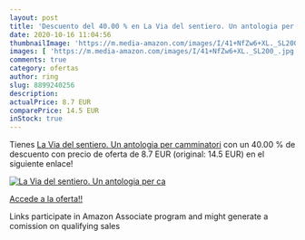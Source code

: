 ```yaml
---
layout: post
title: 'Descuento del 40.00 % en La Via del sentiero. Un antologia per ca'
date: 2020-10-16 11:04:56
thumbnailImage: 'https://m.media-amazon.com/images/I/41+NfZw6+XL._SL200_.jpg'
images: [ 'https://m.media-amazon.com/images/I/41+NfZw6+XL._SL200_.jpg' ]
comments: true
category: ofertas
author: ring
slug: 8899240256
description:
actualPrice: 8.7 EUR
comparePrice: 14.5 EUR
inStock: true
---
```


Tienes [La Via del sentiero. Un antologia per camminatori](https://www.amazon.it/dp/8899240256/?tag=tolees00-21) con un 40.00 % de descuento con precio de oferta de 8.7 EUR (original: 14.5 EUR) en el siguiente enlace!

[![La Via del sentiero. Un antologia per ca](https://m.media-amazon.com/images/I/41+NfZw6+XL._SL200_.jpg)](https://www.amazon.it/dp/8899240256/?tag=tolees00-21)

[Accede a la oferta!!](https://www.amazon.it/dp/8899240256/?tag=tolees00-21)

Links participate in Amazon Associate program and might generate a comission on qualifying sales


